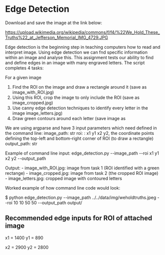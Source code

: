 
# Edge Detection
Download and save the image at the link below:

https://upload.wikimedia.org/wikipedia/commons/f/f4/%22We_Hold_These_Truths%22_at_Jefferson_Memorial_IMG_4729.JPG

Edge detection is the beginning step in teaching computers how to read and interpret image. Using edge detection we can fnd specific information within an image and analyse this. This assignment tests our ability to find and define edges in an image with many engraved letters. The script completes 4 tasks: 

For a given image
  1. Find the ROI on the image and draw a rectangle around it   (save as image_with_ROI.jpg)  
  2. Using this ROI, crop the image to only include the ROI   (save as image_cropped.jpg) 
  3. Use canny edge detection techniques to identify every letter in the image image_letters.jpg) 
  4. Draw green contours around each letter  (save image as  
  
We are using argparse and have 3 input parameters which need defined in the command line:
    image_path: str <path-to-image>
    roi: : x1 y1 x2 y2, the coordinate points defining the top-left and bottom-right corner of ROI (to draw a rectangle) 
    output_path: str <path-to-output-file>
    
Example of command line input:
    edge_detection.py --image_path <path-to-image> --roi x1 y1 x2 y2 --output_path <path-to-output-file>

Output:
    - image_with_ROI.jpg: image from task 1 (ROI identified with a green rectange) 
    - image_cropped.jpg: image from task 2 (the cropped ROI image) 
    - image_letters.jpg: cropped image with contoured letters
    
Worked example of how command line code would look: 

$ python edge_detection.py --image_path ../../data/img/weholdtruths.jpeg --roi 10 10 50 50 --output_path output/

## Recommended edge inputs for ROI of attached image 
x1 = 1400
y1 = 890 

x2 = 2900
y2 = 2800 
    
